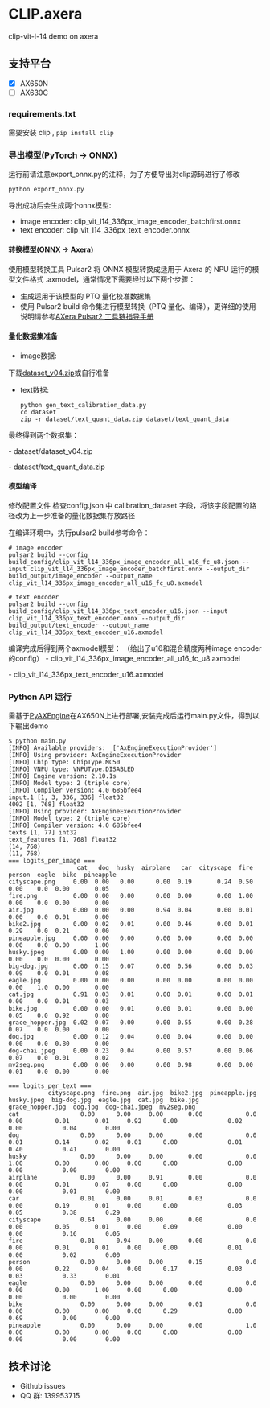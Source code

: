 # CLIP.axera
clip-vit-l-14 demo on axera

## 支持平台
- [x] AX650N
- [ ] AX630C

### requirements.txt

需要安装 clip , `pip install clip`

### 导出模型(PyTorch -> ONNX)
运行前请注意export_onnx.py的注释，为了方便导出对clip源码进行了修改
```
python export_onnx.py
```
导出成功后会生成两个onnx模型:
- image encoder: clip_vit_l14_336px_image_encoder_batchfirst.onnx
- text encoder: clip_vit_l14_336px_text_encoder.onnx


#### 转换模型(ONNX -> Axera)
使用模型转换工具 Pulsar2 将 ONNX 模型转换成适用于 Axera 的 NPU 运行的模型文件格式 .axmodel，通常情况下需要经过以下两个步骤：

- 生成适用于该模型的 PTQ 量化校准数据集
- 使用 Pulsar2 build 命令集进行模型转换（PTQ 量化、编译），更详细的使用说明请参考[AXera Pulsar2 工具链指导手册](https://pulsar2-docs.readthedocs.io/zh-cn/latest/index.html)


#### 量化数据集准备
- image数据:

下载[dataset_v04.zip](https://github.com/user-attachments/files/20480889/dataset_v04.zip)或自行准备

- text数据:
    ```
    python gen_text_calibration_data.py
    cd dataset
    zip -r dataset/text_quant_data.zip dataset/text_quant_data
    ```
最终得到两个数据集：

\- dataset/dataset_v04.zip

\- dataset/text_quant_data.zip

#### 模型编译
修改配置文件
检查config.json 中 calibration_dataset 字段，将该字段配置的路径改为上一步准备的量化数据集存放路径

在编译环境中，执行pulsar2 build参考命令：
```
# image encoder
pulsar2 build --config build_config/clip_vit_l14_336px_image_encoder_all_u16_fc_u8.json --input clip_vit_l14_336px_image_encoder_batchfirst.onnx --output_dir build_output/image_encoder --output_name clip_vit_l14_336px_image_encoder_all_u16_fc_u8.axmodel

# text encoder
pulsar2 build --config build_config/clip_vit_l14_336px_text_encoder_u16.json --input clip_vit_l14_336px_text_encoder.onnx --output_dir build_output/text_encoder --output_name clip_vit_l14_336px_text_encoder_u16.axmodel
```
编译完成后得到两个axmodel模型：
（给出了u16和混合精度两种image encoder的config）
\- clip_vit_l14_336px_image_encoder_all_u16_fc_u8.axmodel

\- clip_vit_l14_336px_text_encoder_u16.axmodel


### Python API 运行
需基于[PyAXEngine](https://github.com/AXERA-TECH/pyaxengine)在AX650N上进行部署,安装完成后运行main.py文件，得到以下输出demo
```shell
$ python main.py 
[INFO] Available providers:  ['AxEngineExecutionProvider']
[INFO] Using provider: AxEngineExecutionProvider
[INFO] Chip type: ChipType.MC50
[INFO] VNPU type: VNPUType.DISABLED
[INFO] Engine version: 2.10.1s
[INFO] Model type: 2 (triple core)
[INFO] Compiler version: 4.0 685bfee4
input.1 [1, 3, 336, 336] float32
4002 [1, 768] float32
[INFO] Using provider: AxEngineExecutionProvider
[INFO] Model type: 2 (triple core)
[INFO] Compiler version: 4.0 685bfee4
texts [1, 77] int32
text_features [1, 768] float32
(14, 768)
(11, 768)
=== logits_per_image ===
                   cat   dog  husky  airplane   car  cityscape  fire  person  eagle  bike  pineapple
cityscape.png     0.00  0.00   0.00      0.00  0.19       0.24  0.50    0.00    0.0  0.00       0.05
fire.png          0.00  0.00   0.00      0.00  0.00       0.00  1.00    0.00    0.0  0.00       0.00
air.jpg           0.00  0.00   0.00      0.94  0.04       0.00  0.01    0.00    0.0  0.01       0.00
bike2.jpg         0.00  0.02   0.01      0.00  0.46       0.00  0.01    0.29    0.0  0.21       0.00
pineapple.jpg     0.00  0.00   0.00      0.00  0.00       0.00  0.00    0.00    0.0  0.00       1.00
husky.jpeg        0.00  0.00   1.00      0.00  0.00       0.00  0.00    0.00    0.0  0.00       0.00
big-dog.jpg       0.00  0.15   0.07      0.00  0.56       0.00  0.03    0.09    0.0  0.01       0.08
eagle.jpg         0.00  0.00   0.00      0.00  0.00       0.00  0.00    0.00    1.0  0.00       0.00
cat.jpg           0.91  0.03   0.01      0.00  0.01       0.00  0.01    0.00    0.0  0.01       0.03
bike.jpg          0.00  0.00   0.01      0.00  0.01       0.00  0.00    0.05    0.0  0.92       0.00
grace_hopper.jpg  0.02  0.07   0.00      0.00  0.55       0.00  0.28    0.07    0.0  0.00       0.00
dog.jpg           0.00  0.12   0.04      0.00  0.04       0.00  0.00    0.00    0.0  0.80       0.00
dog-chai.jpeg     0.00  0.23   0.04      0.00  0.57       0.00  0.06    0.07    0.0  0.01       0.02
mv2seg.png        0.00  0.00   0.00      0.00  0.98       0.00  0.00    0.01    0.0  0.00       0.00

=== logits_per_text ===
           cityscape.png  fire.png  air.jpg  bike2.jpg  pineapple.jpg  husky.jpeg  big-dog.jpg  eagle.jpg  cat.jpg  bike.jpg  grace_hopper.jpg  dog.jpg  dog-chai.jpeg  mv2seg.png
cat                 0.00      0.00     0.00       0.00            0.0        0.00         0.01       0.01     0.92      0.00              0.02     0.00           0.04        0.00
dog                 0.00      0.00     0.00       0.00            0.0        0.01         0.14       0.02     0.01      0.00              0.01     0.40           0.41        0.00
husky               0.00      0.00     0.00       0.00            0.0        1.00         0.00       0.00     0.00      0.00              0.00     0.00           0.00        0.00
airplane            0.00      0.00     0.91       0.00            0.0        0.00         0.01       0.07     0.00      0.00              0.00     0.00           0.01        0.00
car                 0.01      0.00     0.01       0.03            0.0        0.00         0.19       0.01     0.00      0.00              0.03     0.05           0.38        0.29
cityscape           0.64      0.00     0.00       0.00            0.0        0.00         0.05       0.01     0.00      0.09              0.00     0.00           0.16        0.05
fire                0.01      0.94     0.00       0.00            0.0        0.00         0.01       0.01     0.00      0.00              0.01     0.00           0.02        0.00
person              0.00      0.00     0.00       0.15            0.0        0.00         0.22       0.04     0.00      0.17              0.03     0.03           0.33        0.01
eagle               0.00      0.00     0.00       0.00            0.0        0.00         0.00       1.00     0.00      0.00              0.00     0.00           0.00        0.00
bike                0.00      0.00     0.00       0.01            0.0        0.00         0.00       0.00     0.00      0.29              0.00     0.69           0.00        0.00
pineapple           0.00      0.00     0.00       0.00            1.0        0.00         0.00       0.00     0.00      0.00              0.00     0.00           0.00        0.00
```


## 技术讨论

- Github issues
- QQ 群: 139953715